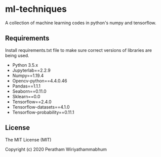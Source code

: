 # ml-techniques
A collection of machine learning codes in python's numpy and tensorflow.

## Requirements
Install requirements.txt file to make sure correct versions of libraries are being used.

* Python 3.5.x
* Jupyterlab==2.2.9
* Numpy==1.19.4
* Opencv-python==4.4.0.46
* Pandas==1.1.1
* Seaborn==0.11.0
* Sklearn==0.0
* Tensorflow==2.4.0
* Tensorflow-datasets==4.1.0
* Tensorflow-probability==0.11.1

## License

The MIT License (MIT)

Copyright (c) 2020 Peratham Wiriyathammabhum